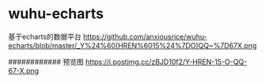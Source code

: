 # wuhu-echarts
基于echarts的数据平台
https://github.com/anxiousrice/wuhu-echarts/blob/master/_Y%24%60(HREN%6015%24%7DO)QQ~%7D67X.png

############
预览图
https://i.postimg.cc/zBJD10f2/Y-HREN-15-O-QQ-67-X.png
